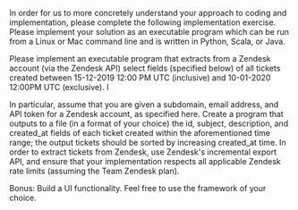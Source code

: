 In order for us to more concretely understand your approach to coding and implementation, please complete the following implementation exercise. Please implement your solution as an executable program which can be run from a Linux or Mac command line and is written in Python, Scala, or Java.

Please implement an executable program that extracts from a Zendesk account (via the Zendesk API) select fields (specified below) of all tickets created between 15-12-2019 12:00 PM UTC (inclusive) and 10-01-2020 12:00PM UTC (exclusive). I

In particular, assume that you are given a subdomain, email address, and API token for a Zendesk account, as specified here. Create a program that outputs to a file (in a format of your choice) the id, subject, description, and created_at fields of each ticket created within the aforementioned time range; the output tickets should be sorted by increasing created_at time. In order to extract tickets from Zendesk, use Zendesk's incremental export API, and ensure that your implementation respects all applicable Zendesk rate limits (assuming the Team Zendesk plan).

Bonus: Build a UI functionality. Feel free to use the framework of your choice.
